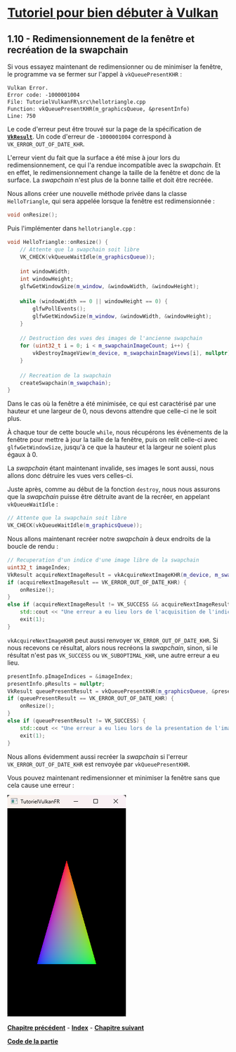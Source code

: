 # [Tutoriel pour bien débuter à Vulkan](../index.md)
## 1.10 - Redimensionnement de la fenêtre et recréation de la swapchain

Si vous essayez maintenant de redimensionner ou de minimiser la fenêtre, le programme va se fermer sur l'appel à ``vkQueuePresentKHR`` :

```
Vulkan Error.
Error code: -1000001004
File: TutorielVulkanFR\src\hellotriangle.cpp
Function: vkQueuePresentKHR(m_graphicsQueue, &presentInfo)
Line: 750
```

Le code d'erreur peut être trouvé sur la page de la spécification de [**``VkResult``**](https://registry.khronos.org/vulkan/specs/1.3-extensions/man/html/VkResult.html). Un code d'erreur de ``-1000001004`` correspond à ``VK_ERROR_OUT_OF_DATE_KHR``.

L'erreur vient du fait que la surface a été mise à jour lors du redimensionnement, ce qui l'a rendue incompatible avec la *swapchain*. Et en effet, le redimensionnement change la taille de la fenêtre et donc de la surface. La *swapchain* n'est plus de la bonne taille et doit être recréée.

Nous allons créer une nouvelle méthode privée dans la classe ``HelloTriangle``, qui sera appelée lorsque la fenêtre est redimensionnée :

```cpp
void onResize();
```

Puis l'implémenter dans ``hellotriangle.cpp`` :

```cpp
void HelloTriangle::onResize() {
	// Attente que la swapchain soit libre
	VK_CHECK(vkQueueWaitIdle(m_graphicsQueue));

	int windowWidth;
	int windowHeight;
	glfwGetWindowSize(m_window, &windowWidth, &windowHeight);

	while (windowWidth == 0 || windowHeight == 0) {
		glfwPollEvents();
		glfwGetWindowSize(m_window, &windowWidth, &windowHeight);
	}

	// Destruction des vues des images de l'ancienne swapchain
	for (uint32_t i = 0; i < m_swapchainImageCount; i++) {
		vkDestroyImageView(m_device, m_swapchainImageViews[i], nullptr);
	}

	// Recreation de la swapchain
	createSwapchain(m_swapchain);
}
```

Dans le cas où la fenêtre a été minimisée, ce qui est caractérisé par une hauteur et une largeur de 0, nous devons attendre que celle-ci ne le soit plus.

À chaque tour de cette boucle ``while``, nous récupérons les événements de la fenêtre pour mettre à jour la taille de la fenêtre, puis on relit celle-ci avec ``glfwGetWindowSize``, jusqu'à ce que la hauteur et la largeur ne soient plus égaux à 0.

La *swapchain* étant maintenant invalide, ses images le sont aussi, nous allons donc détruire les vues vers celles-ci.

Juste après, comme au début de la fonction ``destroy``, nous nous assurons que la *swapchain* puisse être détruite avant de la recréer, en appelant ``vkQueueWaitIdle`` :

```cpp
// Attente que la swapchain soit libre
VK_CHECK(vkQueueWaitIdle(m_graphicsQueue));
```

Nous allons maintenant recréer notre *swapchain* à deux endroits de la boucle de rendu :

```cpp
// Recuperation d'un indice d'une image libre de la swapchain
uint32_t imageIndex;
VkResult acquireNextImageResult = vkAcquireNextImageKHR(m_device, m_swapchain, std::numeric_limits<uint64_t>::max(), m_acquireCompletedSemaphores[m_currentFrameInFlight], VK_NULL_HANDLE, &imageIndex);
if (acquireNextImageResult == VK_ERROR_OUT_OF_DATE_KHR) {
	onResize();
}
else if (acquireNextImageResult != VK_SUCCESS && acquireNextImageResult != VK_SUBOPTIMAL_KHR) {
	std::cout << "Une erreur a eu lieu lors de l'acquisition de l'indice de la prochaine image de la swapchain." << std::endl;
	exit(1);
}
```

``vkAcquireNextImageKHR`` peut aussi renvoyer ``VK_ERROR_OUT_OF_DATE_KHR``. Si nous recevons ce résultat, alors nous recréons la *swapchain*, sinon, si le résultat n'est pas ``VK_SUCCESS`` ou ``VK_SUBOPTIMAL_KHR``, une autre erreur a eu lieu.

```cpp
presentInfo.pImageIndices = &imageIndex;
presentInfo.pResults = nullptr;
VkResult queuePresentResult = vkQueuePresentKHR(m_graphicsQueue, &presentInfo);
if (queuePresentResult == VK_ERROR_OUT_OF_DATE_KHR) {
	onResize();
}
else if (queuePresentResult != VK_SUCCESS) {
	std::cout << "Une erreur a eu lieu lors de la presentation de l'image de la swapchain." << std::endl;
	exit(1);
}
```

Nous allons évidemment aussi recréer la *swapchain* si l'erreur ``VK_ERROR_OUT_OF_DATE_KHR`` est renvoyée par ``vkQueuePresentKHR``.

Vous pouvez maintenant redimensionner et minimiser la fenêtre sans que cela cause une erreur :

![Triangle avec une fenêtre redimensionnée](images/triangle-fenetre-redim.png)

[**Chapitre précédent**](9.md) - [**Index**](../index.md) - [**Chapitre suivant**](../partie2/1.md)

[**Code de la partie**](https://github.com/ZaOniRinku/TutorielVulkanFR/tree/partie1)